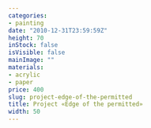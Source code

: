 ```yaml
---
categories:
- painting
date: "2010-12-31T23:59:59Z"
height: 70
inStock: false
isVisible: false
mainImage: ""
materials:
- acrylic
- paper
price: 400
slug: project-edge-of-the-permitted
title: Project «Edge of the permitted»
width: 50
---
```


